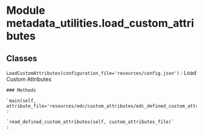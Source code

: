 Module metadata_utilities.load_custom_attributes
================================================

Classes
-------

`LoadCustomAttributes(configuration_file='resources/config.json')`
:   Load Custom Attributes

    ### Methods

    `main(self, attribute_file='resources/edc/custom_attributes/edc_defined_custom_attributes.json')`
    :

    `read_defined_custom_attributes(self, custom_attributes_file)`
    :